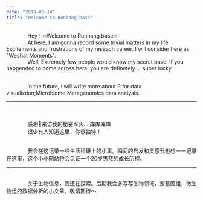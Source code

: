 ```yaml
---
date: "2019-03-14" 
title: "Welcome to Runhang base"
---
```

&emsp;&emsp;&emsp;&emsp;Hey！🔥Welcome to Runhang base🔥
<br>
&emsp;&emsp;&emsp;&emsp;At here, I am gonna record some trivial matters in my life. Excitements and frustrations of my reseach career. 
I will consider here as "Wechat Moments".
<br>&emsp;&emsp;&emsp;&emsp;Well! Extremely few people would know my secret base! 
If you happended to come across here, you are definetely.... super lucky. 

<br>&emsp;&emsp;&emsp;&emsp;In the future, I will write more about R for data visualiztion;Microbiome;Metagenomics data analysis. 

---

<br><br>&emsp;&emsp;&emsp;&emsp;感谢🙏来访我的秘密军火....库库库库
<br>&emsp;&emsp;&emsp;&emsp;很少有人知道这里，你很独特！

<br>&emsp;&emsp;&emsp;&emsp;我会在这记录一些生活科研上的小事。瞬间的启发和灵感我也想一一记录在这里，这个小小网站将会见证一个20岁男孩的成长历程。

---
<br>&emsp;&emsp;&emsp;&emsp;关于生物信息，我还在探索。后期我会多写写生物领域，宏基因组，微生物组的数据分析的小文章。敬请期待～
